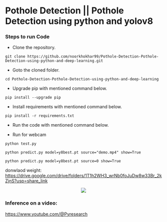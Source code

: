 # Pothole Detection || Pothole Detection using python and yolov8



### Steps to run Code
- Clone the repository.
```
git clone https://github.com/noorkhokhar99/Pothole-Detection-Pothole-Detection-using-python-and-deep-learning.git
```
- Goto the cloned folder.
```
cd Pothole-Detection-Pothole-Detection-using-python-and-deep-learning

```
- Upgrade pip with mentioned command below.
```
pip install --upgrade pip
```
- Install requirements with mentioned command below.
```
pip install -r requirements.txt
```
- Run the code with mentioned command below.

 - Run for webcam
 
`python test.py`

`python predict.py model=y8best.pt source="demo.mp4" show=True`

`python predict.py model=y8best.pt source=0 show=True`


donwlaod weight: https://drive.google.com/drive/folders/1T1h2WH3_wrNb0foJuDw8w33Br_2kZjnS?usp=share_link


<p align="center">
<img src="https://github.com/noorkhokhar99/Pothole-Detection-Pothole-Detection-using-python-and-deep-learning/blob/main/Pothole%20Detection%20%20Pothole%20Detection%20using%20python%20and%20yolov8.png">
</p>






### Inference on a video:
https://www.youtube.com/@Pyresearch

